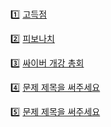 <br>

1️⃣ [고득점](https://www.acmicpc.net/problem/3663)

2️⃣ [피보나치](https://www.acmicpc.net/problem/9009)

3️⃣ [싸이버 개강 총회](https://www.acmicpc.net/problem/19583)

4️⃣ [문제 제목을 써주세요](https://www.acmicpc.net/)

5️⃣ [문제 제목을 써주세요](https://www.acmicpc.net/)
